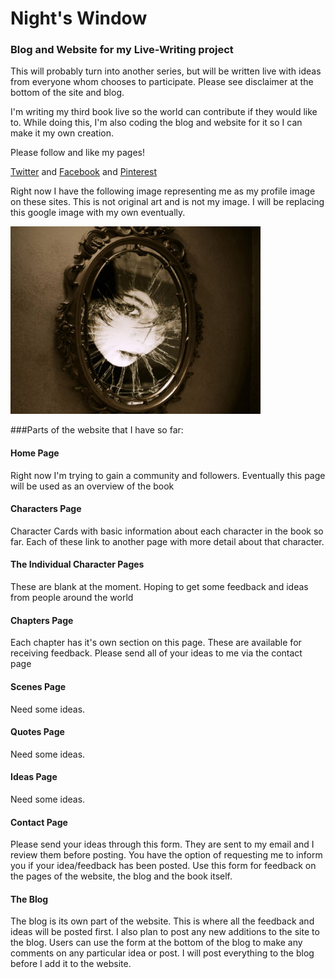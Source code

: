 # Night's Window
### Blog and Website for my Live-Writing project

This will probably turn into another series, but will be written live with ideas from everyone whom chooses to
participate. Please see disclaimer at the bottom of the site and blog.

I'm writing my third book live so the world can contribute if they would like to. While doing this,
I'm also coding the blog and website for it so I can make it my own creation.

Please follow and like my pages!

[Twitter](https://twitter.com/nightswindow) and [Facebook](https://www.facebook.com/nightswindow/) and
[Pinterest](https://www.pinterest.com/nightswindow2/)

Right now I have the following image representing me as my profile image on these sites. This is not original art and
 is not my image. I will be replacing this google image with my own eventually.

![Night's Window Profile Picture - Creepy woman in Mirror](/code/client/images/creepy-mirror.jpg)

###Parts of the website that I have so far:
#### Home Page
Right now I'm trying to gain a community and followers. Eventually this page will be used as an overview of the book
#### Characters Page
Character Cards with basic information about each character in the book so far. Each of these link to another page
with more detail about that character.
#### The Individual Character Pages
These are blank at the moment. Hoping to get some feedback and ideas from people around the world
#### Chapters Page
Each chapter has it's own section on this page. These are available for receiving feedback. Please send all of your
ideas to me via the contact page
#### Scenes Page
Need some ideas.
#### Quotes Page
Need some ideas.
#### Ideas Page
Need some ideas.
#### Contact Page
Please send your ideas through this form. They are sent to my email and I review them before posting. You have the
option of requesting me to inform you if your idea/feedback has been posted. Use this form for feedback on the pages
of the website, the blog and the book itself.
#### The Blog
The blog is its own part of the website. This is where all the feedback and ideas will be posted first. I also plan
to post any new additions to the site to the blog. Users can use the form at the bottom of the blog to make any
comments on any particular idea or post. I will post everything to the blog before I add it to the website.